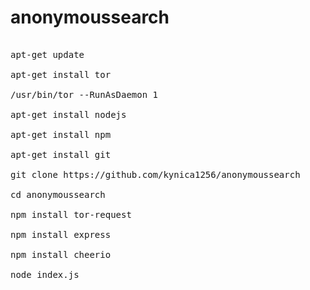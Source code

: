 # anonymoussearch

<pre>

apt-get update

apt-get install tor

/usr/bin/tor --RunAsDaemon 1

apt-get install nodejs

apt-get install npm

apt-get install git

git clone https://github.com/kynica1256/anonymoussearch

cd anonymoussearch

npm install tor-request

npm install express

npm install cheerio

node index.js

<pre>
